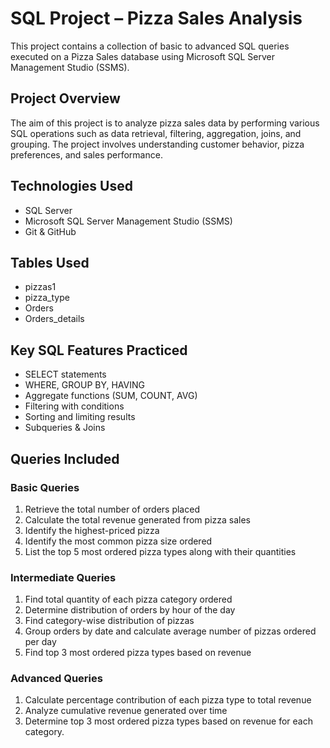 # SQL Project – Pizza Sales Analysis

This project contains a collection of basic to advanced SQL queries executed on a Pizza Sales database using Microsoft SQL Server Management Studio (SSMS).

## Project Overview

The aim of this project is to analyze pizza sales data by performing various SQL operations such as data retrieval, filtering, aggregation, joins, and grouping. The project involves understanding customer behavior, pizza preferences, and sales performance.

## Technologies Used

- SQL Server  
- Microsoft SQL Server Management Studio (SSMS)  
- Git & GitHub  

## Tables Used

- pizzas1  
- pizza_type  
- Orders  
- Orders_details  

## Key SQL Features Practiced

- SELECT statements  
- WHERE, GROUP BY, HAVING  
- Aggregate functions (SUM, COUNT, AVG)  
- Filtering with conditions  
- Sorting and limiting results  
- Subqueries & Joins  

## Queries Included

### Basic Queries

1. Retrieve the total number of orders placed  
2. Calculate the total revenue generated from pizza sales  
3. Identify the highest-priced pizza  
4. Identify the most common pizza size ordered  
5. List the top 5 most ordered pizza types along with their quantities  

### Intermediate Queries

1. Find total quantity of each pizza category ordered  
2. Determine distribution of orders by hour of the day  
3. Find category-wise distribution of pizzas  
4. Group orders by date and calculate average number of pizzas ordered per day  
5. Find top 3 most ordered pizza types based on revenue  

### Advanced Queries

1. Calculate percentage contribution of each pizza type to total revenue  
2. Analyze cumulative revenue generated over time  
3. Determine top 3 most ordered pizza types based on revenue for each category.
   
